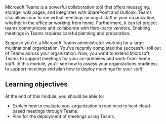 Microsoft Teams is a powerful collaboration tool that offers messaging, storage, wiki pages, and integrates with SharePoint and Outlook. Teams also allows you to run virtual meetings amongst staff in your organization, whether in the office or working from home. Furthermore, it can let project teams communicate and collaborate with third-party vendors. Enabling meetings in Teams requires careful planning and preparation.

Suppose you're a Microsoft Teams administrator working for a large multinational organization. You've recently completed the successful roll out of Teams across your organization. Now, you want to extend Microsoft Teams to support meetings for your on-premises and work-from-home staff.
In this module, you'll see how to assess your organizations readiness to support meetings and plan how to deploy meetings for your staff.

## Learning objectives

At the end of this module, you should be able to:

- Explain how to evaluate your organization's readiness to host cloud-based meetings through Teams.
- Plan for the deployment of meetings using Teams.
